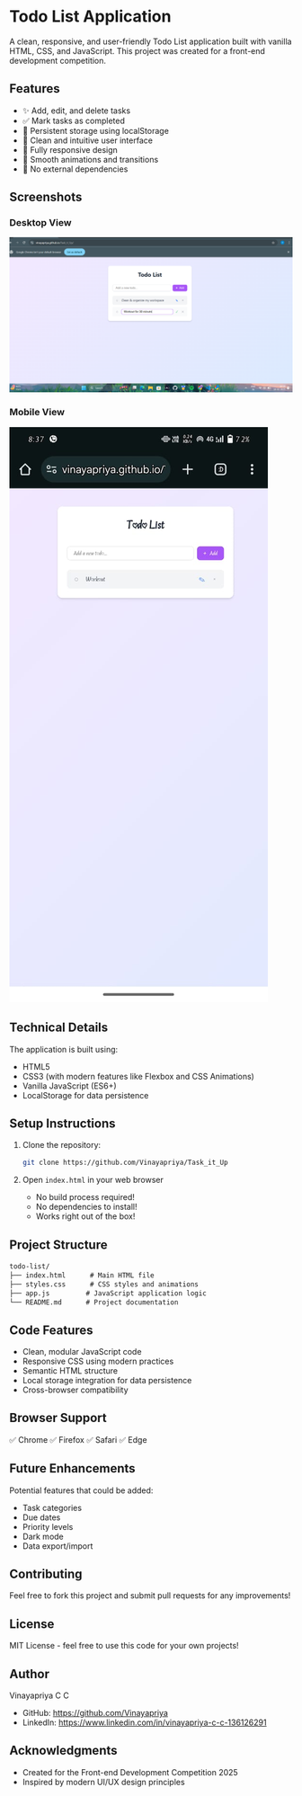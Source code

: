 # Todo List Application

A clean, responsive, and user-friendly Todo List application built with vanilla HTML, CSS, and JavaScript. This project was created for a front-end development competition.

## Features

- ✨ Add, edit, and delete tasks
- ✅ Mark tasks as completed
- 💾 Persistent storage using localStorage
- 🎨 Clean and intuitive user interface
- 📱 Fully responsive design
- 🌟 Smooth animations and transitions
- 🚫 No external dependencies



## Screenshots

### Desktop View
![Desktop View](https://github.com/Vinayapriya/Task_it_Up/blob/dfb054633ccfdd73e8f9239240ba49fd52a731b1/Screenshot%202025-02-10%20203513.png)

### Mobile View
![Mobile View](https://github.com/Vinayapriya/Task_it_Up/blob/cc19811e7d10b0c57ea43835608b6e1397ed7986/MobileView.jpg)

## Technical Details

The application is built using:
- HTML5
- CSS3 (with modern features like Flexbox and CSS Animations)
- Vanilla JavaScript (ES6+)
- LocalStorage for data persistence

## Setup Instructions

1. Clone the repository:
   ```bash
   git clone https://github.com/Vinayapriya/Task_it_Up
   ```

2. Open `index.html` in your web browser
   - No build process required!
   - No dependencies to install!
   - Works right out of the box!

## Project Structure

```
todo-list/
├── index.html      # Main HTML file
├── styles.css      # CSS styles and animations
├── app.js         # JavaScript application logic
└── README.md      # Project documentation
```

## Code Features

- Clean, modular JavaScript code
- Responsive CSS using modern practices
- Semantic HTML structure
- Local storage integration for data persistence
- Cross-browser compatibility

## Browser Support

✅ Chrome
✅ Firefox
✅ Safari
✅ Edge

## Future Enhancements

Potential features that could be added:
- Task categories
- Due dates
- Priority levels
- Dark mode
- Data export/import

## Contributing

Feel free to fork this project and submit pull requests for any improvements!

## License

MIT License - feel free to use this code for your own projects!

## Author

Vinayapriya C C
- GitHub: https://github.com/Vinayapriya
- LinkedIn: https://www.linkedin.com/in/vinayapriya-c-c-136126291

## Acknowledgments

- Created for the Front-end Development Competition 2025
- Inspired by modern UI/UX design principles
